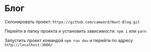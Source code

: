 # Блог

Склонировать проект: `https://github.com/camward/Nuxt-Blog.git`

Перейти в папку проекта и установить зависимости: `npm i` или `yarn`

Запустить проект командой `npm run dev` и перейти по адресу `http://localhost:3000/`
